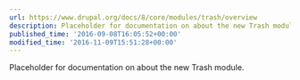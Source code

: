 ```yaml
---
url: https://www.drupal.org/docs/8/core/modules/trash/overview
description: Placeholder for documentation on about the new Trash module.
published_time: '2016-09-08T16:05:52+00:00'
modified_time: '2016-11-09T15:51:28+00:00'
---
```

Placeholder for documentation on about the new Trash module.